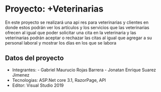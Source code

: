# Proyecto: +Veterinarias

En este proyecto se realizará una api res para veterinarias y clientes en donde estos podrán ver los artículos y los servicios que las veterinarias ofrecen al igual que poder solicitar una cita en la veterinaria y las veterinarias podrán aceptar o rechazar las citas al igual que agregar a su personal laboral y mostrar los días en los que se labora 


## Datos del proyecto

- Integrantes: 	- Gabriel Maurucio Rojas Barrera
		- Jonatan Enrique Suarez Jimenez
- Tecnologias: ASP.Net core 3.1, RazorPage, API
- Editor: Visual Studio 2019
